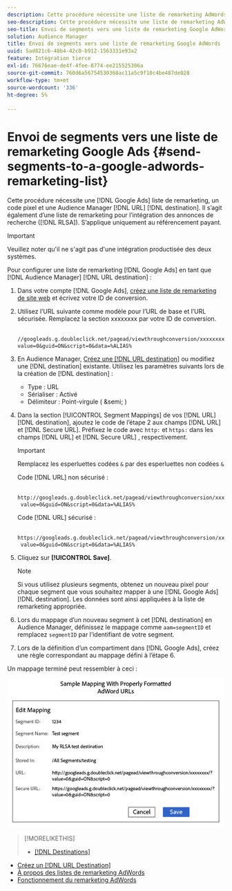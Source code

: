 ```yaml
---
description: Cette procédure nécessite une liste de remarketing AdWords, un code de pixel et une destination d’URL d’Audience Manager. Il est également connu sous le nom de liste de remarketing pour l’intégration des annonces de recherche (RLSA). S’applique uniquement au référencement payant.
seo-description: Cette procédure nécessite une liste de remarketing AdWords, un code de pixel et une destination d’URL d’Audience Manager. Il est également connu sous le nom de liste de remarketing pour l’intégration des annonces de recherche (RLSA). S’applique uniquement au référencement payant.
seo-title: Envoi de segments vers une liste de remarketing Google AdWords
solution: Audience Manager
title: Envoi de segments vers une liste de remarketing Google AdWords
uuid: 5ad821c6-48b4-42c0-b912-1563331e93a2
feature: Intégration tierce
exl-id: 76676eae-de4f-4fee-8774-ee215525306a
source-git-commit: 760d6a56754530368ac11a5c9f10c4be487de028
workflow-type: tm+mt
source-wordcount: '336'
ht-degree: 5%

---
```


# Envoi de segments vers une liste de remarketing Google Ads {#send-segments-to-a-google-adwords-remarketing-list}

Cette procédure nécessite une [!DNL Google Ads] liste de remarketing, un code pixel et une Audience Manager [!DNL URL] [!DNL destination]. Il s’agit également d’une liste de remarketing pour l’intégration des annonces de recherche ([!DNL RLSA]). S’applique uniquement au référencement payant.

>[!IMPORTANT]
>Veuillez noter qu&#39;il ne s&#39;agit pas d&#39;une intégration productisée des deux systèmes.

Pour configurer une liste de remarketing [!DNL Google Ads] en tant que [!DNL Audience Manager] [!DNL URL destination] :

1. Dans votre compte [!DNL Google Ads], [créez une liste de remarketing de site web](https://support.google.com/adwords/answer/2454064?hl=en) et écrivez votre ID de conversion.
1. Utilisez l’URL suivante comme modèle pour l’URL de base et l’URL sécurisée. Remplacez la section xxxxxxxx par votre ID de conversion.

   ```
    //googleads.g.doubleclick.net/pagead/viewthroughconversion/xxxxxxxx/?value=0&guid=ON&script=0&data=%ALIAS%
   ```

1. En Audience Manager, [Créez une  [!DNL URL destination]](../../features/destinations/create-url-destination.md) ou modifiez une [!DNL destination] existante. Utilisez les paramètres suivants lors de la création de [!DNL destination] :
   * Type : URL
   * Sérialiser : Activé
   * Délimiteur : Point-virgule ( &amp;semi; )

1. Dans la section [!UICONTROL Segment Mappings] de vos [!DNL URL] [!DNL destination], ajoutez le code de l’étape 2 aux champs [!DNL URL] et [!DNL Secure URL]. Préfixez le code avec `http:` et `https:` dans les champs [!DNL URL] et [!DNL Secure URL] , respectivement.

   >[!IMPORTANT]
   >
   >Remplacez les esperluettes codées `&` par des esperluettes non codées `&`

   Code [!DNL URL] non sécurisé :

   ```
    http://googleads.g.doubleclick.net/pagead/viewthroughconversion/xxxxxxxx/?
    value=0&guid=ON&script=0&data=%ALIAS%
   ```

   Code [!DNL URL] sécurisé :

   ```
    https://googleads.g.doubleclick.net/pagead/viewthroughconversion/xxxxxxxx/?
    value=0&guid=ON&script=0&data=%ALIAS%
   ```

1. Cliquez sur **[!UICONTROL Save]**.

   >[!NOTE]
   >
   >Si vous utilisez plusieurs segments, obtenez un nouveau pixel pour chaque segment que vous souhaitez mapper à une [!DNL Google Ads] [!DNL destination]. Les données sont ainsi appliquées à la liste de remarketing appropriée.

1. Lors du mappage d’un nouveau segment à cet [!DNL destination] en Audience Manager, définissez le mappage comme `aam=segmentID` et remplacez `segmentID` par l’identifiant de votre segment.
1. Lors de la définition d’un compartiment dans [!DNL Google Ads], créez une règle correspondant au mappage défini à l’étape 6.

Un mappage terminé peut ressembler à ceci :

![](../assets/rlsa_mapping.png)

>[!MORELIKETHIS]
>
>* [[!DNL Destinations]](../../features/destinations/destinations.md)
* [Créez un [!DNL URL Destination]](../../features/destinations/create-url-destination.md)
* [À propos des listes de remarketing AdWords](https://support.google.com/adwords/answer/2472738)
* [Fonctionnement du remarketing AdWords](https://support.google.com/adwords/answer/2454000)


